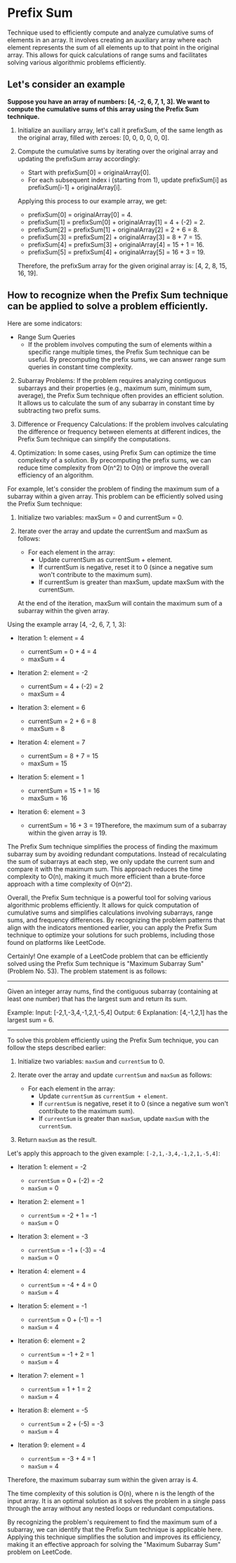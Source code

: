 # Prefix Sum 
Technique used to efficiently compute and analyze cumulative sums of elements in an array. 
It involves creating an auxiliary array where each element represents the sum of all elements up to that point in the original array. This allows for quick calculations of range sums and facilitates solving various algorithmic problems efficiently.

## Let's consider an example 
**Suppose you have an array of numbers: [4, -2, 6, 7, 1, 3]. We want to compute the cumulative sums of this array using the Prefix Sum technique.**

1. Initialize an auxiliary array, let's call it prefixSum, of the same length as the original array, filled with zeroes: [0, 0, 0, 0, 0, 0].

2. Compute the cumulative sums by iterating over the original array and updating the prefixSum array accordingly:

   - Start with prefixSum[0] = originalArray[0].
   - For each subsequent index i (starting from 1), update prefixSum[i] as prefixSum[i-1] + originalArray[i].

   Applying this process to our example array, we get:
   - prefixSum[0] = originalArray[0] = 4.
   - prefixSum[1] = prefixSum[0] + originalArray[1] = 4 + (-2) = 2.
   - prefixSum[2] = prefixSum[1] + originalArray[2] = 2 + 6 = 8.
   - prefixSum[3] = prefixSum[2] + originalArray[3] = 8 + 7 = 15.
   - prefixSum[4] = prefixSum[3] + originalArray[4] = 15 + 1 = 16.
   - prefixSum[5] = prefixSum[4] + originalArray[5] = 16 + 3 = 19.

   Therefore, the prefixSum array for the given original array is: [4, 2, 8, 15, 16, 19].

## How to recognize when the Prefix Sum technique can be applied to solve a problem efficiently. 
Here are some indicators:

- Range Sum Queries
    - If the problem involves computing the sum of elements within a specific range multiple times, the Prefix Sum technique can be useful. By precomputing the prefix sums, we can answer range sum queries in constant time complexity.

2. Subarray Problems: If the problem requires analyzing contiguous subarrays and their properties (e.g., maximum sum, minimum sum, average), the Prefix Sum technique often provides an efficient solution. It allows us to calculate the sum of any subarray in constant time by subtracting two prefix sums.

3. Difference or Frequency Calculations: If the problem involves calculating the difference or frequency between elements at different indices, the Prefix Sum technique can simplify the computations.

4. Optimization: In some cases, using Prefix Sum can optimize the time complexity of a solution. By precomputing the prefix sums, we can reduce time complexity from O(n^2) to O(n) or improve the overall efficiency of an algorithm.

For example, let's consider the problem of finding the maximum sum of a subarray within a given array. This problem can be efficiently solved using the Prefix Sum technique:

1. Initialize two variables: maxSum = 0 and currentSum = 0.

2. Iterate over the array and update the currentSum and maxSum as follows:

   - For each element in the array:
     - Update currentSum as currentSum + element.
     - If currentSum is negative, reset it to 0 (since a negative sum won't contribute to the maximum sum).
     - If currentSum is greater than maxSum, update maxSum with the currentSum.

   At the end of the iteration, maxSum will contain the maximum sum of a subarray within the given array.

Using the example array [4, -2, 6, 7, 1, 3]:

- Iteration 1: element = 4
  - currentSum = 0 + 4 = 4
  - maxSum = 4

- Iteration 2: element = -2
  - currentSum = 4 + (-2) = 2
  - maxSum = 4

- Iteration 3: element = 6
  - currentSum = 2 + 6 = 8
  - maxSum = 8

- Iteration 4: element = 7
  - currentSum = 8 + 7 = 15
  - maxSum = 15

- Iteration 5: element = 1
  - currentSum = 15 + 1 = 16
  - maxSum = 16

- Iteration 6: element = 3
  - currentSum = 16 + 3 = 19Therefore, the maximum sum of a subarray within the given array is 19.

The Prefix Sum technique simplifies the process of finding the maximum subarray sum by avoiding redundant computations. Instead of recalculating the sum of subarrays at each step, we only update the current sum and compare it with the maximum sum. This approach reduces the time complexity to O(n), making it much more efficient than a brute-force approach with a time complexity of O(n^2).

Overall, the Prefix Sum technique is a powerful tool for solving various algorithmic problems efficiently. It allows for quick computation of cumulative sums and simplifies calculations involving subarrays, range sums, and frequency differences. By recognizing the problem patterns that align with the indicators mentioned earlier, you can apply the Prefix Sum technique to optimize your solutions for such problems, including those found on platforms like LeetCode.


Certainly! One example of a LeetCode problem that can be efficiently solved using the Prefix Sum technique is "Maximum Subarray Sum" (Problem No. 53). The problem statement is as follows:

---
Given an integer array nums, find the contiguous subarray (containing at least one number) that has the largest sum and return its sum.

Example:
Input: [-2,1,-3,4,-1,2,1,-5,4]
Output: 6
Explanation: [4,-1,2,1] has the largest sum = 6.

---

To solve this problem efficiently using the Prefix Sum technique, you can follow the steps described earlier:

1. Initialize two variables: `maxSum` and `currentSum` to 0.

2. Iterate over the array and update `currentSum` and `maxSum` as follows:

   - For each element in the array:
     - Update `currentSum` as `currentSum + element`.
     - If `currentSum` is negative, reset it to 0 (since a negative sum won't contribute to the maximum sum).
     - If `currentSum` is greater than `maxSum`, update `maxSum` with the `currentSum`.

3. Return `maxSum` as the result.

Let's apply this approach to the given example: `[-2,1,-3,4,-1,2,1,-5,4]`:

- Iteration 1: element = -2
  - `currentSum` = 0 + (-2) = -2
  - `maxSum` = 0

- Iteration 2: element = 1
  - `currentSum` = -2 + 1 = -1
  - `maxSum` = 0

- Iteration 3: element = -3
  - `currentSum` = -1 + (-3) = -4
  - `maxSum` = 0

- Iteration 4: element = 4
  - `currentSum` = -4 + 4 = 0
  - `maxSum` = 4

- Iteration 5: element = -1
  - `currentSum` = 0 + (-1) = -1
  - `maxSum` = 4

- Iteration 6: element = 2
  - `currentSum` = -1 + 2 = 1
  - `maxSum` = 4

- Iteration 7: element = 1
  - `currentSum` = 1 + 1 = 2
  - `maxSum` = 4

- Iteration 8: element = -5
  - `currentSum` = 2 + (-5) = -3
  - `maxSum` = 4

- Iteration 9: element = 4
  - `currentSum` = -3 + 4 = 1
  - `maxSum` = 4

Therefore, the maximum subarray sum within the given array is 4.

The time complexity of this solution is O(n), where n is the length of the input array. It is an optimal solution as it solves the problem in a single pass through the array without any nested loops or redundant computations.

By recognizing the problem's requirement to find the maximum sum of a subarray, we can identify that the Prefix Sum technique is applicable here. Applying this technique simplifies the solution and improves its efficiency, making it an effective approach for solving the "Maximum Subarray Sum" problem on LeetCode.